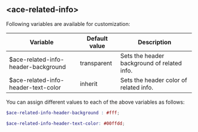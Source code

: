 ## <ace-related-info\>
Following variables are available for customization:

| Variable                                              | Default value                 | Description                               |
| ------------------------------------------------------|-------------------------------|-------------------------------------------|
| $ace-related-info-header-background                   | transparent                   | Sets the header background of related info.|
| $ace-related-info-header-text-color                   | inherit                       | Sets the header color of related info.|

You can assign different values to each of the above variables as follows:
```scss
$ace-related-info-header-background : #fff;

$ace-related-info-header-text-color: #00ffdd;
```
